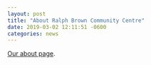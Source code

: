 ```yaml
---
layout: post
title: "About Ralph Brown Community Centre"
date: 2019-03-02 12:11:51 -0600
categories: news
---
```


[Our about page](https://ralphbrowncc.com/about.html).
